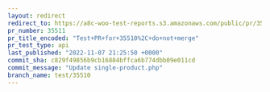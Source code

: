 ```yaml
---
layout: redirect
redirect_to: https://a8c-woo-test-reports.s3.amazonaws.com/public/pr/35511/api/index.html
pr_number: 35511
pr_title_encoded: "Test+PR+for+35510%2C+do+not+merge"
pr_test_type: api
last_published: "2022-11-07 21:25:50 +0000"
commit_sha: c829f49856b9cb16884bffca6b774dbb09e011cd
commit_message: "Update single-product.php"
branch_name: test/35510
---
```


